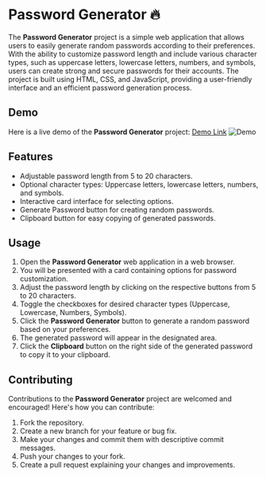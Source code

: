 # Password Generator 🔥

The **Password Generator** project is a simple web application that allows users to easily generate random passwords according to their preferences. With the ability to customize password length and include various character types, such as uppercase letters, lowercase letters, numbers, and symbols, users can create strong and secure passwords for their accounts. The project is built using HTML, CSS, and JavaScript, providing a user-friendly interface and an efficient password generation process.

## Demo

Here is a live demo of the **Password Generator** project: [Demo Link](https://iqbalahmadi.github.io/password-generator/)
![Demo](./asset/Demo.gif)

## Features

- Adjustable password length from 5 to 20 characters.
- Optional character types: Uppercase letters, lowercase letters, numbers, and symbols.
- Interactive card interface for selecting options.
- Generate Password button for creating random passwords.
- Clipboard button for easy copying of generated passwords.

## Usage

1. Open the **Password Generator** web application in a web browser.
2. You will be presented with a card containing options for password customization.
3. Adjust the password length by clicking on the respective buttons from 5 to 20 characters.
4. Toggle the checkboxes for desired character types (Uppercase, Lowercase, Numbers, Symbols).
5. Click the **Password Generator** button to generate a random password based on your preferences.
6. The generated password will appear in the designated area.
7. Click the **Clipboard** button on the right side of the generated password to copy it to your clipboard.

## Contributing

Contributions to the **Password Generator** project are welcomed and encouraged! Here's how you can contribute:

1. Fork the repository.
2. Create a new branch for your feature or bug fix.
3. Make your changes and commit them with descriptive commit messages.
4. Push your changes to your fork.
5. Create a pull request explaining your changes and improvements.
